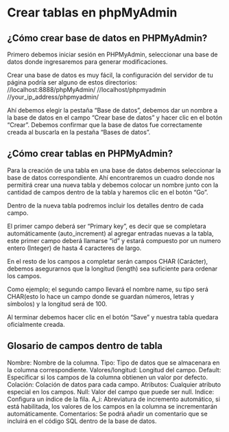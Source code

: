 # Crear tablas en phpMyAdmin

## ¿Cómo crear base de datos en PHPMyAdmin?

Primero debemos iniciar sesión en PHPMyAdmin, seleccionar una base de datos donde ingresaremos para generar modificaciones.

Crear una base de datos es muy fácil, la configuración del servidor de tu página podría ser alguno de estos directorios:
//localhost:8888/phpMyAdmin/
//localhost/phpmyadmin
//your_ip_address/phpmyadmin/

Ahí debemos elegir la pestaña “Base de datos”, debemos dar un nombre a la base de datos en el campo “Crear base de datos” y hacer clic en el botón “Crear”.
Debemos confirmar que la base de datos fue correctamente creada al buscarla en la pestaña “Bases de datos”.

## ¿Cómo crear tablas en PHPMyAdmin?

Para la creación de una tabla en una base de datos debemos seleccionar la base de datos correspondiente.
Ahí encontraremos un cuadro donde nos permitirá crear una nueva tabla y debemos colocar un nombre junto con la cantidad de campos dentro de la tabla y haremos clic en el botón “Go”.

Dentro de la nueva tabla podremos incluir los detalles dentro de cada campo.

El primer campo deberá ser “Primary key”, es decir que se completara automáticamente (auto_increment) al agregar entradas nuevas a la tabla, este primer campo deberá llamarse “id” y estará compuesto por un numero entero (Integer) de hasta 4 caracteres de largo.

En el resto de los campos a completar serán campos CHAR (Carácter), debemos asegurarnos que la longitud (length) sea suficiente para ordenar los campos.

Como ejemplo; el segundo campo llevará el nombre name, su tipo será CHAR(esto lo hace un campo donde se guardan números, letras y símbolos) y la longitud será de 100.

Al terminar debemos hacer clic en el botón “Save” y nuestra tabla quedara oficialmente creada.

## Glosario de campos dentro de tabla

Nombre: Nombre de la columna.
Tipo: Tipo de datos que se almacenara en la columna correspondiente.
Valores/longitud: Longitud del campo.
Default: Especificar si los campos de la columna obtienen un valor por defecto.
Colación: Colación de datos para cada campo.
Atributos: Cualquier atributo especial en los campos.
Null: Valor del campo que puede ser null.
Indice: Configura un índice de la fila.
A_i: Abreviatura de incremento automático, si está habilitada, los valores de los campos en la columna se incrementarán automáticamente.
Comentarios: Se podrá añadir un comentario que se incluirá en el código SQL dentro de la base de datos.
